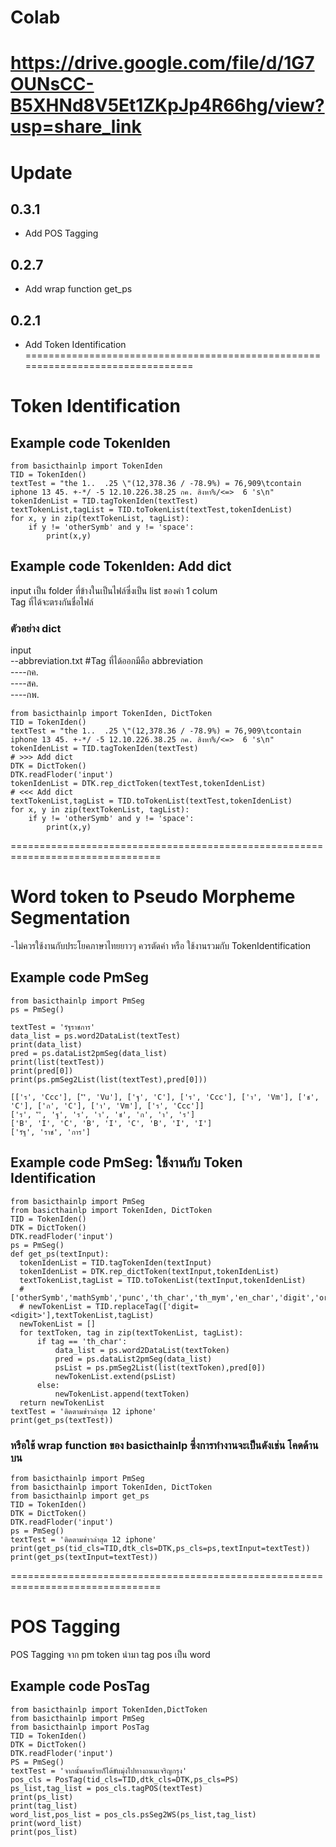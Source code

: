 # Colab
https://drive.google.com/file/d/1G7OUNsCC-B5XHNd8V5Et1ZKpJp4R66hg/view?usp=share_link
================================================================================
# Update
## 0.3.1
* Add POS Tagging
## 0.2.7
* Add wrap function get_ps
## 0.2.1
* Add Token Identification
================================================================================
# Token Identification
## Example code TokenIden
```
from basicthainlp import TokenIden
TID = TokenIden()
textTest = "the 1..  .25 \"(12,378.36 / -78.9%) = 76,909\tcontain iphone 13 45. +-*/ -5 12.10.226.38.25 กค. สิงหา%/<=>  6 's\n"
tokenIdenList = TID.tagTokenIden(textTest)
textTokenList,tagList = TID.toTokenList(textTest,tokenIdenList)
for x, y in zip(textTokenList, tagList):
    if y != 'otherSymb' and y != 'space':
        print(x,y)
```
## Example code TokenIden: Add dict
input เป็น folder ที่ข้างในเป็นไฟล์ซึ่งเป็น list ของคำ 1 colum<br>
Tag ที่ได้จะตรงกันชื่อไฟล์
### ตัวอย่าง dict
input<br>
--abbreviation.txt #Tag ที่ได้ออกมีคือ abbreviation<br>
----กค.<br>
----สค.<br>
----กพ.<br>
```
from basicthainlp import TokenIden, DictToken
TID = TokenIden()
textTest = "the 1..  .25 \"(12,378.36 / -78.9%) = 76,909\tcontain iphone 13 45. +-*/ -5 12.10.226.38.25 กค. สิงหา%/<=>  6 's\n"
tokenIdenList = TID.tagTokenIden(textTest)
# >>> Add dict 
DTK = DictToken()
DTK.readFloder('input')
tokenIdenList = DTK.rep_dictToken(textTest,tokenIdenList)
# <<< Add dict
textTokenList,tagList = TID.toTokenList(textTest,tokenIdenList)
for x, y in zip(textTokenList, tagList):
    if y != 'otherSymb' and y != 'space':
        print(x,y)
```
================================================================================
# Word token to Pseudo Morpheme Segmentation
-ไม่ควรใช้งานกับประโยคภาษาไทยยาวๆ ควรตัดคำ หรือ ใช้งานรวมกับ TokenIdentification
## Example code PmSeg
```
from basicthainlp import PmSeg
ps = PmSeg()

textTest = 'รัฐราชการ'
data_list = ps.word2DataList(textTest)
print(data_list)
pred = ps.dataList2pmSeg(data_list)
print(list(textTest))
print(pred[0])
print(ps.pmSeg2List(list(textTest),pred[0]))
```
```
[['ร', 'Ccc'], ['ั', 'Vu'], ['ฐ', 'C'], ['ร', 'Ccc'], ['า', 'Vm'], ['ช', 'C'], ['ก', 'C'], ['า', 'Vm'], ['ร', 'Ccc']]
['ร', 'ั', 'ฐ', 'ร', 'า', 'ช', 'ก', 'า', 'ร']
['B', 'I', 'C', 'B', 'I', 'C', 'B', 'I', 'I']
['รัฐ', 'ราช', 'การ']
```
## Example code PmSeg: ใช้งานกับ Token Identification
```
from basicthainlp import PmSeg
from basicthainlp import TokenIden, DictToken
TID = TokenIden()
DTK = DictToken()
DTK.readFloder('input')
ps = PmSeg()
def get_ps(textInput):
  tokenIdenList = TID.tagTokenIden(textInput)
  tokenIdenList = DTK.rep_dictToken(textInput,tokenIdenList)
  textTokenList,tagList = TID.toTokenList(textInput,tokenIdenList)
  # ['otherSymb','mathSymb','punc','th_char','th_mym','en_char','digit','order','url','whitespace','space','newline','abbreviation','ne']
  # newTokenList = TID.replaceTag(['digit=<digit>'],textTokenList,tagList)
  newTokenList = []
  for textToken, tag in zip(textTokenList, tagList):
      if tag == 'th_char':
          data_list = ps.word2DataList(textToken)
          pred = ps.dataList2pmSeg(data_list)
          psList = ps.pmSeg2List(list(textToken),pred[0])
          newTokenList.extend(psList)
      else:
          newTokenList.append(textToken)
  return newTokenList
textTest = 'ติดตามข่าวล่าสุด 12 iphone'
print(get_ps(textTest))
```
### หรือใช้ wrap function ของ basicthainlp ซึ่งการทำงานจะเป็นดังเช่น โคดด้านบน
```
from basicthainlp import PmSeg
from basicthainlp import TokenIden, DictToken
from basicthainlp import get_ps
TID = TokenIden()
DTK = DictToken()
DTK.readFloder('input')
ps = PmSeg()
textTest = 'ติดตามข่าวล่าสุด 12 iphone'
print(get_ps(tid_cls=TID,dtk_cls=DTK,ps_cls=ps,textInput=textTest))
print(get_ps(textInput=textTest))
```
================================================================================
# POS Tagging
POS Tagging จาก pm token นำมา tag pos เป็น word
## Example code PosTag
```
from basicthainlp import TokenIden,DictToken
from basicthainlp import PmSeg
from basicthainlp import PosTag
TID = TokenIden()
DTK = DictToken()
DTK.readFloder('input')
PS = PmSeg()
textTest = 'จากนั้นคนร้ายก็ได้ขับมุ่งไปทางถนนเจริญกรุง' 
pos_cls = PosTag(tid_cls=TID,dtk_cls=DTK,ps_cls=PS)
ps_list,tag_list = pos_cls.tagPOS(textTest)
print(ps_list)
print(tag_list)
word_list,pos_list = pos_cls.psSeg2WS(ps_list,tag_list)
print(word_list)
print(pos_list)
```